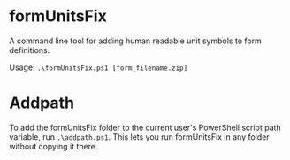 # formUnitsFix
A command line tool for adding human readable unit symbols to form definitions.

Usage: ```.\formUnitsFix.ps1 [form_filename.zip]```

# Addpath

To add the formUnitsFix folder to the current user's PowerShell script path variable, run ```.\addpath.ps1```. This lets you run formUnitsFix in any folder without copying it there.